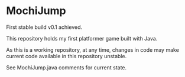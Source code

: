 # MochiJump
First stable build v0.1 achieved.

This repository holds my first platformer game built with Java.

As this is a working repository, at any time, changes in code may make current code available in this repository unstable.

See MochiJump.java comments for current state. 
